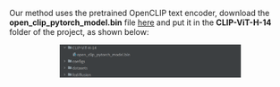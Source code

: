 Our method uses the pretrained OpenCLIP text encoder, download the **open_clip_pytorch_model.bin** file [here](https://huggingface.co/laion/CLIP-ViT-H-14-laion2B-s32B-b79K/tree/main) and put it in the **CLIP-ViT-H-14** folder of the project, as shown below:
<div style="padding-left: 4%; padding-right: 4%;">
                <div align="center">
                    <img src="../img/open_clip_model.png" width="70%"> <br>
		</div>
</div>

